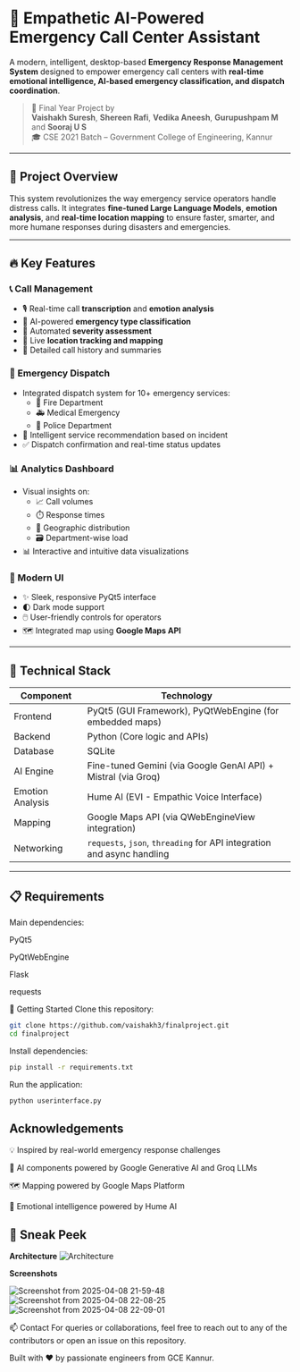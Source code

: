 # 🧠 Empathetic AI-Powered Emergency Call Center Assistant

A modern, intelligent, desktop-based **Emergency Response Management System** designed to empower emergency call centers with **real-time emotional intelligence, AI-based emergency classification, and dispatch coordination**.

> 🏫 Final Year Project by  
> **Vaishakh Suresh**, **Shereen Rafi**, **Vedika Aneesh**, **Gurupushpam M** and **Sooraj U S**  
> 🎓 CSE 2021 Batch – Government College of Engineering, Kannur

---

## 🚀 Project Overview

This system revolutionizes the way emergency service operators handle distress calls. It integrates **fine-tuned Large Language Models**, **emotion analysis**, and **real-time location mapping** to ensure faster, smarter, and more humane responses during disasters and emergencies.

---

## 🔥 Key Features

### 📞 Call Management
- 🎙️ Real-time call **transcription** and **emotion analysis**
- 🤖 AI-powered **emergency type classification**
- 🚨 Automated **severity assessment**
- 📍 Live **location tracking and mapping**
- 📝 Detailed call history and summaries

### 🚨 Emergency Dispatch
- Integrated dispatch system for 10+ emergency services:
  - 🚒 Fire Department  
  - 🚑 Medical Emergency  
  - 🚓 Police Department  
- 🧠 Intelligent service recommendation based on incident
- ✅ Dispatch confirmation and real-time status updates

### 📊 Analytics Dashboard
- Visual insights on:
  - 📈 Call volumes
  - ⏱️ Response times
  - 🧭 Geographic distribution
  - 🗃️ Department-wise load
- 📊 Interactive and intuitive data visualizations

### 🎨 Modern UI
- ✨ Sleek, responsive PyQt5 interface
- 🌓 Dark mode support
- 🖱️ User-friendly controls for operators
- 🗺️ Integrated map using **Google Maps API**

---

## 🧠 Technical Stack

| Component         | Technology                                               |
|------------------|-----------------------------------------------------------|
| Frontend          | PyQt5 (GUI Framework), PyQtWebEngine (for embedded maps) |
| Backend           | Python (Core logic and APIs)                             |
| Database          | SQLite                                                   |
| AI Engine         | Fine-tuned Gemini (via Google GenAI API) + Mistral (via Groq) |
| Emotion Analysis  | Hume AI (EVI - Empathic Voice Interface)                 |
| Mapping           | Google Maps API (via QWebEngineView integration)         |
| Networking        | `requests`, `json`, `threading` for API integration and async handling |


---

## 📋 Requirements

Main dependencies:

PyQt5

PyQtWebEngine

Flask

requests

🚀 Getting Started
Clone this repository:

```bash
git clone https://github.com/vaishakh3/finalproject.git
cd finalproject
```

Install dependencies:

```bash
pip install -r requirements.txt
```

Run the application:

```bash
python userinterface.py
```

## Acknowledgements

💡 Inspired by real-world emergency response challenges

🤖 AI components powered by Google Generative AI and Groq LLMs

🗺️ Mapping powered by Google Maps Platform

🧠 Emotional intelligence powered by Hume AI

## 📸 Sneak Peek

**Architecture**
![Architecture](https://github.com/user-attachments/assets/d9240842-4a41-4cbc-9bdd-1f04707b055f)

**Screenshots**

![Screenshot from 2025-04-08 21-59-48](https://github.com/user-attachments/assets/93dfcde8-f667-4c4f-8188-442c74f914b8)
![Screenshot from 2025-04-08 22-08-25](https://github.com/user-attachments/assets/d8814a9e-a709-446f-8980-3668bbd9bd50)
![Screenshot from 2025-04-08 22-09-01](https://github.com/user-attachments/assets/daf8f903-a7f6-4cb5-b6fe-b82392f07fde)


📫 Contact
For queries or collaborations, feel free to reach out to any of the contributors or open an issue on this repository.

Built with ❤️ by passionate engineers from GCE Kannur.

